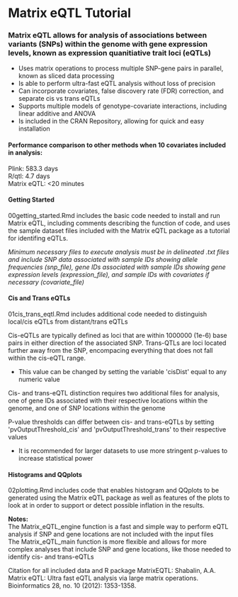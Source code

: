 # Matrix eQTL Tutorial
### Matrix eQTL allows for analysis of associations between variants (SNPs) within the genome with gene expression levels, known as expression quanitiative trait loci (eQTLs)
- Uses matrix operations to process multiple SNP-gene pairs in parallel, known as sliced data processing
- Is able to perform ultra-fast eQTL analysis without loss of precision
- Can incorporate covariates, false discovery rate (FDR) correction, and separate cis vs trans eQTLs
- Supports multiple models of genotype-covariate interactions, including linear additive and ANOVA
- Is included in the CRAN Repository, allowing for quick and easy installation

#### Performance comparison to other methods when 10 covariates included in analysis:
Plink: 583.3 days \
R/qtl: 4.7 days \
Matrix eQTL: <20 minutes

#### Getting Started
00getting_started.Rmd includes the basic code needed to install and run Matrix eQTL, including comments describing the function of code, and uses the sample dataset files included with the Matrix eQTL package as a tutorial for identifing eQTLs.

*Minimum necessary files to execute analysis must be in delineated .txt files and include SNP data associated with sample IDs showing allele frequencies (snp_file), gene IDs associated with sample IDs showing gene expression levels (expression_file), and sample IDs with covariates if necessary (covariate_file)*

#### Cis and Trans eQTLs
01cis_trans_eqtl.Rmd includes additional code needed to distinguish local/cis eQTLs from distant/trans eQTLs

Cis-eQTLs are typically defined as loci that are within 1000000 (1e-6) base pairs in either direction of the associated SNP. Trans-QTLs are loci located further away from the SNP, encompacing everything that does not fall within the cis-eQTL range.

- This value can be changed by setting the variable 'cisDist' equal to any numeric value

Cis- and trans-eQTL distinction requires two additional files for analysis, one of gene IDs associated with their respective locations within the genome, and one of SNP locations within the genome

P-value thresholds can differ between cis- and trans-eQTLs by setting 'pvOutputThreshold_cis' and 'pvOutputThreshold_trans' to their respective values

- It is recommended for larger datasets to use more stringent p-values to increase statistical power

#### Histograms and QQplots
02plotting.Rmd includes code that enables histogram and QQplots to be generated using the Matrix eQTL package as well as features of the plots to look at in order to support or detect possible inflation in the results.

**Notes:** \
The Matrix_eQTL_engine function is a fast and simple way to perform eQTL analysis if SNP and gene locations are not included with the input files \
The Matrix_eQTL_main function is more flexible and allows for more complex analyses that include SNP and gene locations, like those needed to identify cis- and trans-eQTLs

Citation for all included data and R package MatrixEQTL: Shabalin, A.A. Matrix eQTL: Ultra fast eQTL analysis via large matrix operations. Bioinformatics 28, no. 10 (2012): 1353-1358.
